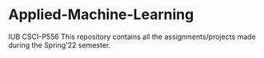 # Applied-Machine-Learning
IUB CSCI-P556
This repository contains all the assignments/projects made during the Spring'22 semester.
